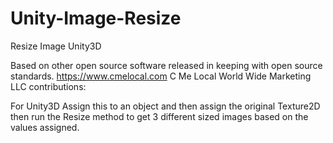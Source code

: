 # Unity-Image-Resize
Resize Image Unity3D 

Based on other open source software released in keeping with open source standards.
https://www.cmelocal.com C Me Local World Wide Marketing LLC contributions:

For Unity3D Assign this to an object and then assign the original Texture2D then run the Resize method to get 3 different sized images based on the values assigned.
